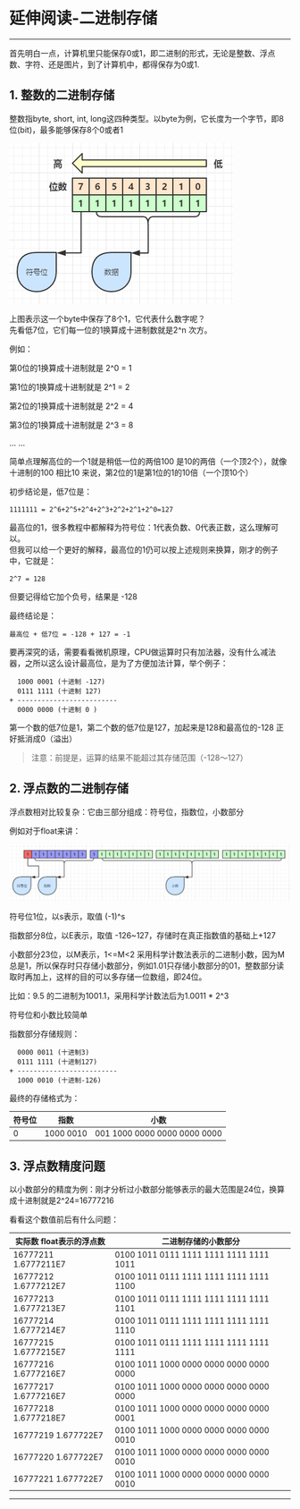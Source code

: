# 延伸阅读-二进制存储

---

首先明白一点，计算机里只能保存0或1，即二进制的形式，无论是整数、浮点数、字符、还是图片，到了计算机中，都得保存为0或1.

## 1. 整数的二进制存储

整数指byte, short, int, long这四种类型。以byte为例，它长度为一个字节，即8位\(bit\)，最多能够保存8个0或者1

![](/chapter_last/1.png)

上图表示这一个byte中保存了8个1，它代表什么数字呢？  
先看低7位，它们每一位的1换算成十进制数就是2^n 次方。

例如：

第0位的1换算成十进制就是 2^0 = 1

第1位的1换算成十进制就是 2^1 = 2

第2位的1换算成十进制就是 2^2 = 4

第3位的1换算成十进制就是 2^3 = 8

... ...

简单点理解高位的一个1就是稍低一位的两倍100 是10的两倍（一个顶2个），就像十进制的100 相比10 来说，第2位的1是第1位的1的10倍（一个顶10个）

初步结论是，低7位是：

```
1111111 = 2^6+2^5+2^4+2^3+2^2+2^1+2^0=127
```

最高位的1，很多教程中都解释为符号位：1代表负数、0代表正数，这么理解可以。  
但我可以给一个更好的解释，最高位的1仍可以按上述规则来换算，刚才的例子中，它就是：

```
2^7 = 128
```

但要记得给它加个负号，结果是 -128

最终结论是：

```
最高位 + 低7位 = -128 + 127 = -1
```

要再深究的话，需要看看微机原理，CPU做运算时只有加法器，没有什么减法器，之所以这么设计最高位，是为了方便加法计算，举个例子：

```
  1000 0001 (十进制 -127)
  0111 1111 (十进制 127)
+ -------------------------
  0000 0000 (十进制 0 )
```

第一个数的低7位是1，第二个数的低7位是127，加起来是128和最高位的-128 正好抵消成0（溢出）

> 注意：前提是，运算的结果不能超过其存储范围（-128～127）

## 2. 浮点数的二进制存储

浮点数相对比较复杂：它由三部分组成：符号位，指数位，小数部分

例如对于float来讲：

![](/chapter_last/2.png)

符号位1位，以s表示，取值 \(-1\)^s

指数部分8位，以E表示，取值 -126~127，存储时在真正指数值的基础上+127

小数部分23位，以M表示，1&lt;=M&lt;2 采用科学计数法表示的二进制小数，因为M总是1，所以保存时只存储小数部分，例如1.01只存储小数部分的01，整数部分读取时再加上，这样的目的可以多存储一位数组，即24位。

比如：9.5 的二进制为1001.1，采用科学计数法后为1.0011 \* 2^3

符号位和小数比较简单

指数部分存储规则：

```
  0000 0011 (十进制3)
  0111 1111 (十进制127)
+ -------------------------
  1000 0010 (十进制-126)
```

最终的存储格式为：

| 符号位 | 指数 | 小数 |
| --- | --- | --- |
| 0 | 1000 0010 | 001 1000 0000 0000 0000 0000 |

## 3. 浮点数精度问题

以小数部分的精度为例：刚才分析过小数部分能够表示的最大范围是24位，换算成十进制就是2^24=16777216

看看这个数值前后有什么问题：

| 实际数 float表示的浮点数 | 二进制存储的小数部分 |
| --- | --- |
|16777211	1.6777211E7|	0100 1011 0111 1111 1111 1111 1111 1011 |
|16777212	1.6777212E7|	0100 1011 0111 1111 1111 1111 1111 1100 |
|16777213	1.6777213E7|	0100 1011 0111 1111 1111 1111 1111 1101 |
|16777214	1.6777214E7|	0100 1011 0111 1111 1111 1111 1111 1110 |
|16777215	1.6777215E7|	0100 1011 0111 1111 1111 1111 1111 1111 |
|16777216	1.6777216E7|	0100 1011 1000 0000 0000 0000 0000 0000 |
|16777217	1.6777216E7|	0100 1011 1000 0000 0000 0000 0000 0000 |
|16777218	1.6777218E7|	0100 1011 1000 0000 0000 0000 0000 0001 |
|16777219	1.677722E7|	0100 1011 1000 0000 0000 0000 0000 0010 |
|16777220	1.677722E7|	0100 1011 1000 0000 0000 0000 0000 0010 |
|16777221	1.677722E7|	0100 1011 1000 0000 0000 0000 0000 0010 |



---



